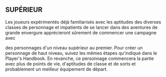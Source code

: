 ## SUPÉRIEUR


Les joueurs expérimentés déjà familiarisés avec les
aptitudes des diverses classes de personnage et impatients
de se lancer dans des aventures de grande envergure
apprécieront sûrement de commencer une campagne avec

des personnages d'un niveau supérieur au premier. Pour
créer un personnage de haut niveau, suivez les mêmes
étapes qu'indiqué dans le Player's Handbook. En revanche,
ce personnage commencera la partie avec plus de points
de vie, d'aptitudes de classe et de sorts et probablement un
meilleur équipement de départ.
